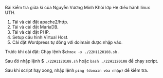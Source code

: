 Bài kiểm tra giữa kì của Nguyễn Vương Minh Khôi lớp Hệ điều hành linux UTH.
1. Tải và cài đặt apache2/http.
2. Tải và cài đặt MariaDB.
3. Tải và cài đặt PHP.
4. Setup cấu hình Virtual Host.
5. Cài đặt Wordpress tự đông với doimain được nhập vào.


Trước khi cài đặt:
Chạy lệnh $```chmox -x ./22H1120108.sh``` .

Sau đó nhập lệnh  $ ```./22H1120108.sh``` hoặc ```bash ./22H1120108``` để chạy script.

Sau khi script hạy xong, nhập lệnh ```ping (domain vừa nhập)``` để kiểm tra.

